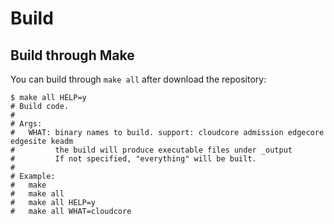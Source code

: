 # Build

## Build through Make

You can build through `make all` after download the repository:

```shell
$ make all HELP=y
# Build code.
#
# Args:
#   WHAT: binary names to build. support: cloudcore admission edgecore edgesite keadm
#         the build will produce executable files under _output
#         If not specified, "everything" will be built.
#
# Example:
#   make
#   make all
#   make all HELP=y
#   make all WHAT=cloudcore

```
